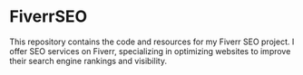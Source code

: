 # FiverrSEO
This repository contains the code and resources for my Fiverr SEO project. I offer SEO services on Fiverr, specializing in optimizing websites to improve their search engine rankings and visibility.
